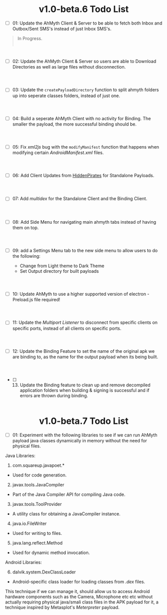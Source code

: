 # <div align="center">v1.0-beta.6 Todo List</div>

- [ ] 01: Update the AhMyth Client & Server to be able to fetch both Inbox and Outbox/Sent SMS's instead of just Inbox SMS's.
> In Progress.
<br></br>
#

- [ ] 02: Update the AhMyth Client & Server so users are able to Download Directories as well as large files without disconnection.
<br></br>
#

- [ ] 03: Update the `createPayloadDirectory` function to split ahmyth folders up into seperate classes folders, instead of just one.
<br></br>
#

- [ ] 04: Build a seperate AhMyth Client with no activity for Binding. The smaller the payload, the more successful binding should be.
<br></br>
#

- [ ] 05: Fix *xml2js* bug with the `modifyManifest` function that happens when modifying certain *AndroidManifest.xml* files.
<br></br>
#

- [ ] 06: Add Client Updates from [HiddenPirates](https://github.com/HiddenPirates) for Standalone Payloads.
<br></br>
#

- [ ] 07: Add *multidex* for the Standalone Client and the Binding Client.
<br></br>
#

- [ ] 08: Add Side Menu for navigating main ahmyth tabs instead of having them on top.
<br></br>
#

- [ ] 09: add a Settings Menu tab to the new side menu to allow users to do the following:

  - Change from Light theme to Dark Theme
  - Set Output directory for built payloads
<br></br>
#

- [ ] 10: Update AhMyth to use a higher supported version of electron - Preload.js file required!
<br></br>
#

- [ ] 11: Update the *Multiport Listener* to disconnect from specific clients on specific ports, instead of all clients on specific ports.
<br></br>
#

- [ ] 12: Update the Binding Feature to set the name of the original apk we are binding to, as the name for the output payload when its being built.
<br></br>
#

- [ ] 13. Update the Binding feature to clean up and remove decompiled application folders when building & signing is successful and if errors are thrown during binding.
<br></br>

# <div align="center">v1.0-beta.7 Todo List</div>

- [ ] 01: Experiment with the following libraries to see if we can run AhMyth payload java classes dynamically in memory without the need for physical files.

Java Libraries:
1. com.squareup.javapoet.*
  - Used for code generation.

2. javax.tools.JavaCompiler
  - Part of the Java Compiler API for compiling Java code.
    
3. javax.tools.ToolProvider
  - A utility class for obtaining a JavaCompiler instance.
    
4. java.io.FileWriter
  - Used for writing to files.

5. java.lang.reflect.Method
  - Used for dynamic method invocation.


Android Libraries:

6. dalvik.system.DexClassLoader
  - Android-specific class loader for loading classes from *.dex* files.

This technique if we can manage it, should allow us to access Android hardware components such as the Camera, Microphone etc etc without actually requiring physical java/smali class files in the APK payload for it, a technique inspired by Metasplot's *Meterpreter* payload.
<br></br>
#
